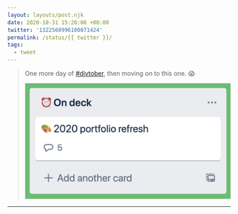 ```yaml
---
layout: layouts/post.njk
date: 2020-10-31 15:28:08 +00:00
twitter: '1322560996100071424'
permalink: /status/{{ twitter }}/
tags: 
  - tweet
---
```


> One more day of [#divtober](https://twitter.com/hashtag/divtober), then moving on to this one. 😱 
> 
> ![A Trello list titled “On deck” with a single card titled “2020 portfolio refresh.”](/img/1322560996100071424-ElquE7KU0AExYGJ.jpg)

---
